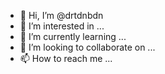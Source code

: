 - 👋 Hi, I’m @drtdnbdn
- 👀 I’m interested in ...
- 🌱 I’m currently learning ...
- 💞️ I’m looking to collaborate on ...
- 📫 How to reach me ...

<!---
drtdnbdn/drtdnbdn is a ✨ special ✨ repository because its `README.md` (this file) appears on your GitHub profile.
You can click the Preview link to take a look at your changes.
--->

